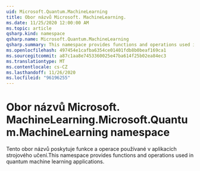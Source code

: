 ```yaml
---
uid: Microsoft.Quantum.MachineLearning
title: Obor názvů Microsoft. MachineLearning.
ms.date: 11/25/2020 12:00:00 AM
ms.topic: article
qsharp.kind: namespace
qsharp.name: Microsoft.Quantum.MachineLearning
qsharp.summary: This namespace provides functions and operations used in quantum machine learning applications.
ms.openlocfilehash: 497454e1cafba6354ce01401fdb8b0beaf169ca1
ms.sourcegitcommit: a87c1aa8e7453360025e47ba614f25b02ea84ec3
ms.translationtype: MT
ms.contentlocale: cs-CZ
ms.lasthandoff: 11/26/2020
ms.locfileid: "96196255"
---
```

# <a name="microsoftquantummachinelearning-namespace"></a><span data-ttu-id="917f0-102">Obor názvů Microsoft. MachineLearning.</span><span class="sxs-lookup"><span data-stu-id="917f0-102">Microsoft.Quantum.MachineLearning namespace</span></span>

<span data-ttu-id="917f0-103">Tento obor názvů poskytuje funkce a operace používané v aplikacích strojového učení.</span><span class="sxs-lookup"><span data-stu-id="917f0-103">This namespace provides functions and operations used in quantum machine learning applications.</span></span>

